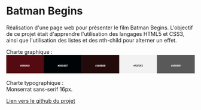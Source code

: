 # Batman Begins

Réalisation d'une page web pour présenter le film Batman Begins. L'objectif de ce projet était d'apprendre l'utilisation des langages HTML5 et CSS3, ainsi que 
l'utilisation des listes et des nth-child pour alterner un effet.
  
Charte graphique : ![Charte graphique](./asset/batmanBegins.png)

Charte typographique :  
Monserrat sans-serif 16px.

[Lien vers le github du projet](https://bastienu.github.io/batmanBegins/)